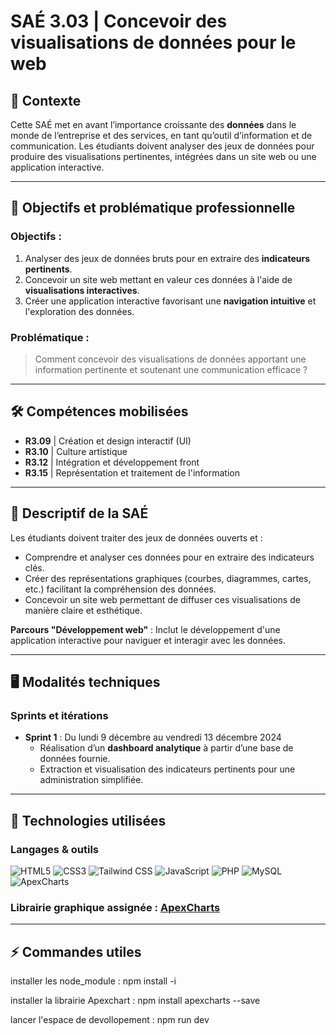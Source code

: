 # SAÉ 3.03 | Concevoir des visualisations de données pour le web

## 📌 **Contexte**

Cette SAÉ met en avant l’importance croissante des **données** dans le monde de l’entreprise et des services, en tant qu’outil d’information et de communication. Les étudiants doivent analyser des jeux de données pour produire des visualisations pertinentes, intégrées dans un site web ou une application interactive.

---

## 🎯 **Objectifs et problématique professionnelle**

### **Objectifs :**

1. Analyser des jeux de données bruts pour en extraire des **indicateurs pertinents**.
2. Concevoir un site web mettant en valeur ces données à l'aide de **visualisations interactives**.
3. Créer une application interactive favorisant une **navigation intuitive** et l'exploration des données.

### **Problématique :**

> Comment concevoir des visualisations de données apportant une information pertinente et soutenant une communication efficace ?

---

## 🛠️ **Compétences mobilisées**

- **R3.09** | Création et design interactif (UI)
- **R3.10** | Culture artistique
- **R3.12** | Intégration et développement front
- **R3.15** | Représentation et traitement de l'information

---

## 🚀 **Descriptif de la SAÉ**

Les étudiants doivent traiter des jeux de données ouverts et :

- Comprendre et analyser ces données pour en extraire des indicateurs clés.
- Créer des représentations graphiques (courbes, diagrammes, cartes, etc.) facilitant la compréhension des données.
- Concevoir un site web permettant de diffuser ces visualisations de manière claire et esthétique.

**Parcours "Développement web"** : Inclut le développement d'une application interactive pour naviguer et interagir avec les données.

---

## 🖥️ **Modalités techniques**

### **Sprints et itérations**

- **Sprint 1** : Du lundi 9 décembre au vendredi 13 décembre 2024
  - Réalisation d’un **dashboard analytique** à partir d’une base de données fournie.
  - Extraction et visualisation des indicateurs pertinents pour une administration simplifiée.

---

## 🔧 **Technologies utilisées**

### **Langages & outils**

![HTML5](https://img.shields.io/badge/HTML5-E34F26?style=for-the-badge&logo=html5&logoColor=white)
![CSS3](https://img.shields.io/badge/CSS3-1572B6?style=for-the-badge&logo=css3&logoColor=white)
![Tailwind CSS](https://img.shields.io/badge/Tailwind%20CSS-06B6D4?style=for-the-badge&logo=tailwindcss&logoColor=white)
![JavaScript](https://img.shields.io/badge/JavaScript-F7DF1E?style=for-the-badge&logo=javascript&logoColor=black)
![PHP](https://img.shields.io/badge/PHP-777BB4?style=for-the-badge&logo=php&logoColor=white)
![MySQL](https://img.shields.io/badge/MySQL-4479A1?style=for-the-badge&logo=mysql&logoColor=white)
![ApexCharts](https://img.shields.io/badge/ApexCharts-FF4560?style=for-the-badge&logo=apexcharts&logoColor=white)

### **Librairie graphique assignée** : [ApexCharts](https://apexcharts.com/)

---

## ⚡ **Commandes utiles**

installer les node_module : npm install -i

installer la librairie Apexchart : npm install apexcharts --save

lancer l'espace de devollopement : npm run dev
